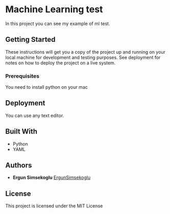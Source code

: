 # Machine Learning test

In this project you can see my example of ml test.

## Getting Started

These instructions will get you a copy of the project up and running on your local machine for development and testing purposes. See deployment for notes on how to deploy the project on a live system.

### Prerequisites

You need to install python on your mac

## Deployment

You can use any text editor.

## Built With

* Python
* YAML

## Authors

* **Ergun Simsekoglu** 
 [ErgunSimsekoglu](https://github.com/ergunsimsekoglu)

## License

This project is licensed under the MIT License 

